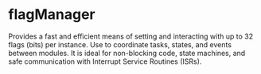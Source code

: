 # flagManager
Provides a fast and efficient means of setting and interacting with up to 32 flags (bits) per instance. Use to coordinate tasks, states, and events between modules. It is ideal for non-blocking code, state machines, and safe communication with Interrupt Service Routines (ISRs).
